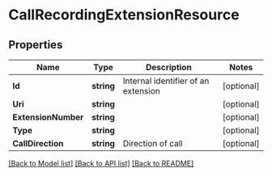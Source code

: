 # CallRecordingExtensionResource

## Properties

Name | Type | Description | Notes
------------ | ------------- | ------------- | -------------
**Id** | **string** | Internal identifier of an extension | [optional] 
**Uri** | **string** |  | [optional] 
**ExtensionNumber** | **string** |  | [optional] 
**Type** | **string** |  | [optional] 
**CallDirection** | **string** | Direction of call | [optional] 

[[Back to Model list]](../README.md#documentation-for-models) [[Back to API list]](../README.md#documentation-for-api-endpoints) [[Back to README]](../README.md)


